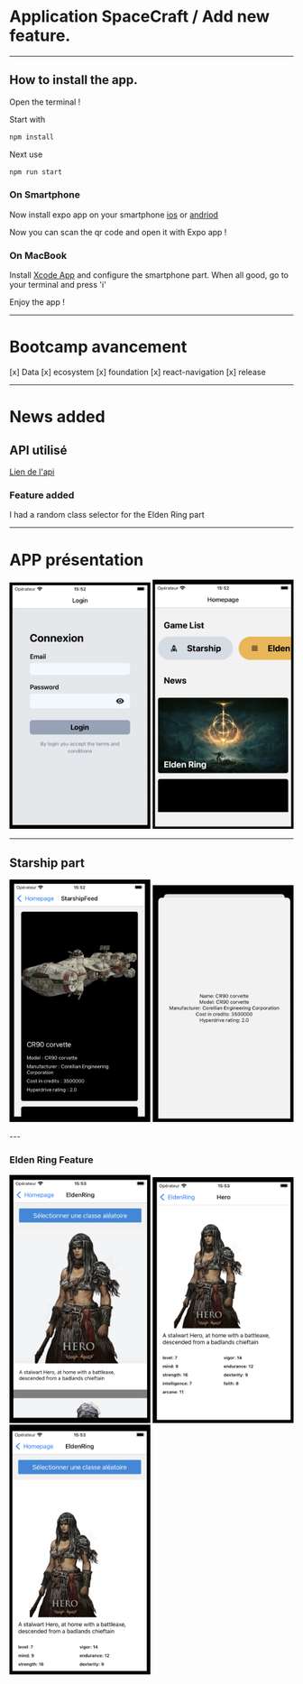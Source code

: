# Application SpaceCraft / Add new feature.

---

## How to install the app.

Open the terminal !

Start with
```bash
npm install
```

Next use
```bash
npm run start
```

### On Smartphone

Now install expo app on your smartphone [ios](https://apps.apple.com/us/app/expo-go/id982107779)
or
[andriod](https://play.google.com/store/apps/details?id=host.exp.exponent&hl=fr&gl=US&pli=1)

Now you can scan the qr code and open it with Expo app !



### On MacBook

Install [Xcode App](https://apps.apple.com/fr/app/xcode/id497799835?mt=12) and configure the smartphone part.
When all good, go to your terminal and press 'i'

Enjoy the app ! 

---

# Bootcamp avancement

[x] Data
[x] ecosystem
[x] foundation
[x] react-navigation
[x] release


---

# News added

## API utilisé

[Lien de l'api](https://eldenring.fanapis.com/api/classes)

### Feature added

I had a random class selector for the Elden Ring part

---

# APP présentation

<p>
    <img src="https://github.com/Matthys-Boureau/React-native/blob/main/assets/app-img/login.png" alt="Login" width="250"/>
    <img src="https://github.com/Matthys-Boureau/React-native/blob/main/assets/app-img/homepage.png" alt="Homepage" width="250"/>
</p>

---

## Starship part
<p>
    <img src="https://github.com/Matthys-Boureau/React-native/blob/main/assets/app-img/starship.png" alt="Starship" width="250" />
    <img src="https://github.com/Matthys-Boureau/React-native/blob/main/assets/app-img/starship-popin.png" alt="Starship Popin" width="250" />
</p>
---

### Elden Ring Feature
<p>
    <img src="https://github.com/Matthys-Boureau/React-native/blob/main/assets/app-img/elden-ring.png" alt="Starship Popin" width="250"/>
    <img src="https://github.com/Matthys-Boureau/React-native/blob/main/assets/app-img/elden-ring-class.png" alt="Starship Popin" width="250"/>
    <img src="https://github.com/Matthys-Boureau/React-native/blob/main/assets/app-img/elden-ring-random.png" alt="Starship Popin" width="250"/>
</p>